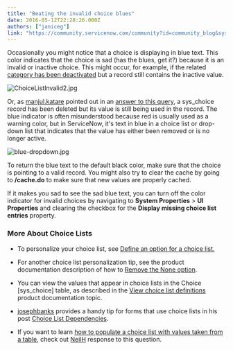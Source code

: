 ```yaml
---
title: "Beating the invalid choice blues"
date: 2016-05-12T22:28:26.000Z
authors: ["janiceg"]
link: "https://community.servicenow.com/community?id=community_blog&sys_id=bccdaea9dbd0dbc01dcaf3231f9619ef"
---
```

<p>Occasionally you might notice that a choice is displaying in blue text. This color indicates that the choice is sad (has the blues, get it?) because it is an invalid or inactive choice. This might occur, for example, if the related <a title="ocs.servicenow.com/bundle/helsinki-servicenow-platform/page/administer/field-administration/task/t_DisplayInvalChoiceListValues.html" href="https://docs.servicenow.com/bundle/helsinki-servicenow-platform/page/administer/field-administration/task/t_DisplayInvalChoiceListValues.html">category has been deactivated</a> but a record still contains the inactive value.</p><p><img   alt="ChoiceListInvalid2.jpg" class="image-3 jive-image" src="affe048edb9c1344e9737a9e0f961988.iix" style="height: auto; display: block; margin-left: auto; margin-right: auto;"/></p><p>Or, as <a title="manjul.katare" __default_attr="6199" __jive_macro_name="user" class="jive_macro jive_macro_user" data-orig-content="manjul.katare" data-renderedposition="255.76702880859375_49.49310302734375_104_16" href="/community?id=community_user_profile&user=547e4669dbd41fc09c9ffb651f96193c">manjul.katare</a> pointed out in an <a title="" _jive_internal="true" href="/community?id=community_question&sys_id=e270db29dbdcdbc01dcaf3231f9619da" target="_blank">answer to this query</a>, a sys_choice record has been deleted but its value is still being used in the record. The blue indicator is often misunderstood because red is usually used as a warning color, but in ServiceNow, it's text in blue in a choice list or drop-down list that indicates that the value has either been removed or is no longer active.</p><p><img   alt="blue-dropdown.jpg" class="image-4 jive-image" src="efe17f75dbd89b048c8ef4621f9619d4.iix" style="height: auto; display: block; margin-left: auto; margin-right: auto;"/></p><p>To return the blue text to the default black color, make sure that the choice is pointing to a valid record. You might also try to clear the cache by going to <strong>/cache.do</strong> to make sure that new values are properly cached.</p><p></p><p>If it makes you sad to see the sad blue text, you can turn off the color indicator for invalid choices by navigating to <strong>System Properties</strong> &gt; <strong>UI Properties</strong> and clearing the checkbox for the <strong>Display missing choice list entries</strong> property.</p><p></p><h3>More About Choice Lists</h3><ul><li><p>To personalize your choice list, see <a title="ocs.servicenow.com/bundle/helsinki-servicenow-platform/page/administer/field-administration/task/t_DefineAnOptionForAChoiceList.html" href="https://docs.servicenow.com/bundle/helsinki-servicenow-platform/page/administer/field-administration/task/t_DefineAnOptionForAChoiceList.html" target="_blank">Define an option for a choice list.</a></p></li><li><p>For another choice list personalization tip, see the product documentation description of how to <a title="ocs.servicenow.com/bundle/helsinki-servicenow-platform/page/administer/field-administration/task/t_RemoveTheNoneOption.html" href="https://docs.servicenow.com/bundle/helsinki-servicenow-platform/page/administer/field-administration/task/t_RemoveTheNoneOption.html" target="_blank">Remove the None option</a>.</p></li><li><p>You can view the values that appear in choice lists in the Choice [sys_choice] table, as described in the <a title="ocs.servicenow.com/bundle/helsinki-servicenow-platform/page/administer/field-administration/task/t_ViewChoiceListDefinitions.html" href="https://docs.servicenow.com/bundle/helsinki-servicenow-platform/page/administer/field-administration/task/t_ViewChoiceListDefinitions.html" target="_blank">View choice list definitions</a> product documentation topic.</p></li><li><p><a title="josephbanks" __default_attr="73647" __jive_macro_name="user" class="jive_macro jive_macro_user" data-orig-content="josephbanks" data-renderedposition="957.4715576171875_37.99715805053711_98_16" href="/community?id=community_user_profile&user=1db1de6ddb981fc09c9ffb651f96193e">josephbanks</a> provides a handy tip for forms that use choice lists in his post <a title="" _jive_internal="true" href="/community?id=community_question&sys_id=5b9d4f2ddb9cdbc01dcaf3231f9619d2" target="_blank">Choice List Dependencies</a>.</p></li><li><p>If you want to learn <a title="" _jive_internal="true" href="/community?id=community_question&sys_id=cfbc4fe5db9cdbc01dcaf3231f9619ae" target="_blank">how to populate a choice list with values taken from a table</a>, check out <a title="NeilH" __default_attr="3490" __jive_macro_name="user" class="jive_macro jive_macro_user" data-orig-content="NeilH" data-renderedposition="980.2698364257812_605.5984497070312_53_16" href="/community?id=community_user_profile&user=d7b2d2eddbd81fc09c9ffb651f9619dc">NeilH</a> response to this question.</p></li></ul>